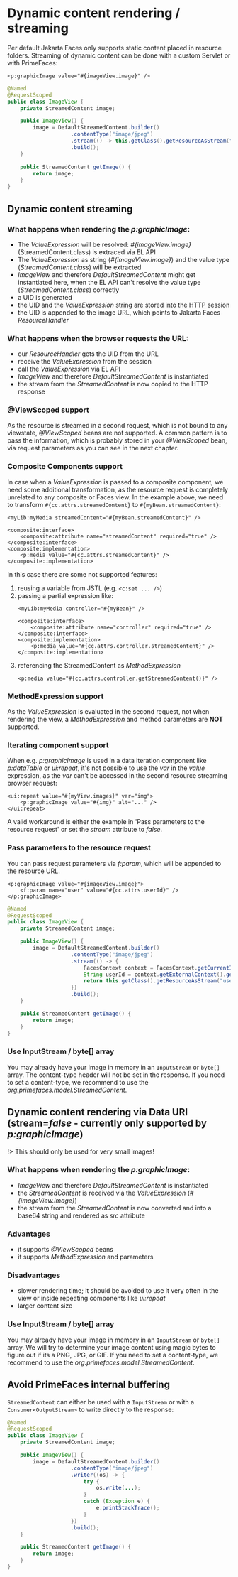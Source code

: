 # Dynamic content rendering / streaming

Per default Jakarta Faces only supports static content placed in resource folders.
Streaming of dynamic content can be done with a custom Servlet or with PrimeFaces:

```xhtml
<p:graphicImage value="#{imageView.image}" />
```

```java
@Named
@RequestScoped
public class ImageView {
    private StreamedContent image;

    public ImageView() {
        image = DefaultStreamedContent.builder()
                    .contentType("image/jpeg")
                    .stream(() -> this.getClass().getResourceAsStream("barcalogo.jpg"))
                    .build();
    }

    public StreamedContent getImage() {
        return image;
    }
}
```

## Dynamic content streaming

### What happens when rendering the _p:graphicImage_:

- The _ValueExpression_ will be resolved: _#{imageView.image}_ (StreamedContent.class) is extraced via EL API
- The _ValueExpression_ as string (_#{imageView.image}_) and the value type (_StreamedContent.class_) will be extracted
- _ImageView_ and therefore _DefaultStreamedContent_ might get instantiated here, when the EL API can't resolve the value type (_StreamedContent.class_) correctly
- a UID is generated
- the UID and the _ValueExpression_ string are stored into the HTTP session
- the UID is appended to the image URL, which points to Jakarta Faces _ResourceHandler_

### What happens when the browser requests the URL:

- our _ResourceHandler_ gets the UID from the URL
- receive the _ValueExpression_ from the session
- call the _ValueExpression_ via EL API
- _ImageView_ and therefore _DefaultStreamedContent_ is instantiated
- the stream from the _StreamedContent_ is now copied to the HTTP response

### @ViewScoped support

As the resource is streamed in a second request, which is not bound to any viewstate, _@ViewScoped_ beans are not supported.
A common pattern is to pass the information, which is probably stored in your _@ViewScoped_ bean, via request parameters as you can see in the next chapter.

### Composite Components support

In case when a _ValueExpression_ is passed to a composite component, we need some additional transformation, as the resource request is completely unrelated to any composite or Faces view.
In the example above, we need to transform `#{cc.attrs.streamedContent}` to `#{myBean.streamedContent}`: 

```
<myLib:myMedia streamedContent="#{myBean.streamedContent}" />
```

```
<composite:interface>
    <composite:attribute name="streamedContent" required="true" />
</composite:interface>
<composite:implementation>
    <p:media value="#{cc.attrs.streamedContent}" />
</composite:implementation>
```

In this case there are some not supported features:
1) reusing a variable from JSTL (e.g. `<c:set ... />`)
2) passing a partial expression like:
    ```
    <myLib:myMedia controller="#{myBean}" />
    ```
    ```
    <composite:interface>
        <composite:attribute name="controller" required="true" />
    </composite:interface>
    <composite:implementation>
        <p:media value="#{cc.attrs.controller.streamedContent}" />
    </composite:implementation>
    ```
3) referencing the StreamedContent as _MethodExpression_
   ```
   <p:media value="#{cc.attrs.controller.getStreamedContent()}" />
   ```

### MethodExpression support

As the _ValueExpression_ is evaluated in the second request, not when rendering the view, a _MethodExpression_ and method parameters are **NOT** supported.

### Iterating component support

When e.g. _p:graphicImage_ is used in a data iteration component like _p:dataTable_ or _ui:repeat_, it's not possible to use the _var_ in the _value_ expression,
as the _var_ can't be accessed in the second resource streaming browser request:

```xhtml
<ui:repeat value="#{myView.images}" var="img">
    <p:graphicImage value="#{img}" alt="..." />
</ui:repeat>
```

A valid workaround is either the example in 'Pass parameters to the resource request' or set the _stream_ attribute to _false_.

### Pass parameters to the resource request

You can pass request parameters via _f:param_, which will be appended to the resource URL.

```xhtml
<p:graphicImage value="#{imageView.image}">
    <f:param name="user" value="#{cc.attrs.userId}" />
</p:graphicImage>
```

```java
@Named
@RequestScoped
public class ImageView {
    private StreamedContent image;

    public ImageView() {
        image = DefaultStreamedContent.builder()
                    .contentType("image/jpeg")
                    .stream(() -> {
                        FacesContext context = FacesContext.getCurrentInstance();
                        String userId = context.getExternalContext().getRequestParameterMap().get("user");
                        return this.getClass().getResourceAsStream("user" + userId + ".jpg")
                    })
                    .build();
    }

    public StreamedContent getImage() {
        return image;
    }
}
```

### Use InputStream / byte[] array

You may already have your image in memory in an `InputStream` or `byte[]` array. The content-type header will not be set in the response.
If you need to set a content-type, we recommend to use the _org.primefaces.model.StreamedContent_.

## Dynamic content rendering via Data URI (stream=_false_ - currently only supported by _p:graphicImage_)

!> This should only be used for very small images!

### What happens when rendering the _p:graphicImage_:

- _ImageView_ and therefore _DefaultStreamedContent_ is instantiated
- the _StreamedContent_ is received via the _ValueExpression_ (_#{imageView.image}_)
- the stream from the _StreamedContent_ is now converted and into a base64 string and rendered as _src_ attribute

### Advantages

- it supports _@ViewScoped_ beans
- it supports _MethodExpression_ and parameters

### Disadvantages

- slower rendering time; it should be avoided to use it very often in the view or inside repeating components like _ui:repeat_
- larger content size

### Use InputStream / byte[] array

You may already have your image in memory in an `InputStream` or `byte[]` array. We will try to determine your image content using magic bytes to figure out if its a PNG, JPG, or GIF.
If you need to set a content-type, we recommend to use the _org.primefaces.model.StreamedContent_.

## Avoid PrimeFaces internal buffering

`StreamedContent` can either be used with a `InputStream` or with a `Consumer<OutputStream>` to write directly to the response:

```java
@Named
@RequestScoped
public class ImageView {
    private StreamedContent image;

    public ImageView() {
        image = DefaultStreamedContent.builder()
                    .contentType("image/jpeg")
                    .writer((os) -> {
                        try {
                            os.write(...);
                        }
                        catch (Exception e) {
                            e.printStackTrace();
                        }
                    })
                    .build();
    }

    public StreamedContent getImage() {
        return image;
    }
}
```
